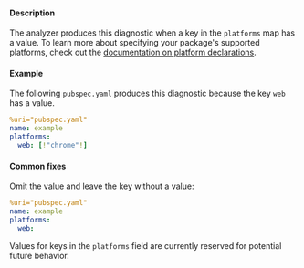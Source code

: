 #### Description

The analyzer produces this diagnostic when a key in the `platforms` map
has a value.
To learn more about specifying your package's supported platforms,
check out the [documentation on platform declarations](https://dart.dev/tools/pub/pubspec#platforms).

#### Example

The following `pubspec.yaml` produces this diagnostic because the key
`web` has a value.

```yaml
%uri="pubspec.yaml"
name: example
platforms:
  web: [!"chrome"!]
```

#### Common fixes

Omit the value and leave the key without a value:

```yaml
%uri="pubspec.yaml"
name: example
platforms:
  web:
```

Values for keys in the `platforms` field are currently reserved for
potential future behavior.